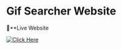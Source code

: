 # Gif Searcher Website

🚀**Live Website

[![Click Here](https://img.shields.io/badge/Click-Here-blue?style=for-the-badge)](https://gif-searcher.pages.dev/)

